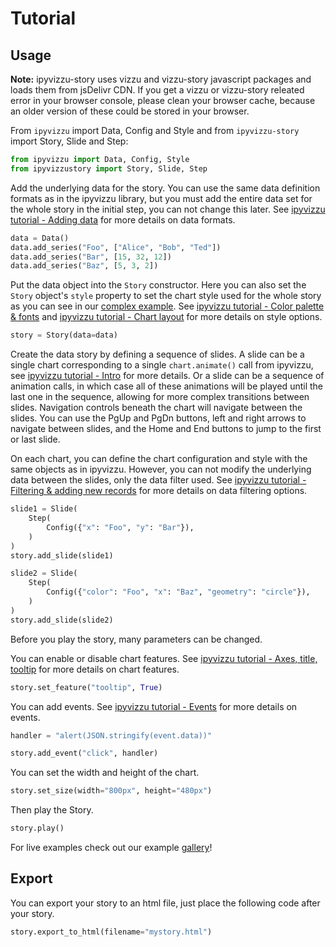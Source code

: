 # Tutorial

<a id="Usage"></a>

## Usage

**Note:** ipyvizzu-story uses vizzu and vizzu-story javascript packages and loads them from jsDelivr CDN. If you get a vizzu or vizzu-story releated error in your browser console, please clean your browser cache, because an older version of these could be stored in your browser.

From `ipyvizzu` import Data, Config and Style and from `ipyvizzu-story` import Story, Slide and Step:

```python
from ipyvizzu import Data, Config, Style
from ipyvizzustory import Story, Slide, Step
```

Add the underlying data for the story. You can use the same data definition formats as in the ipyvizzu library, but you must add the entire data set for the whole story in the initial step, you can not change this later. See [ipyvizzu tutorial - Adding data](https://ipyvizzu.vizzuhq.com/tutorial/01_02_adding_data.html) for more details on data formats.

```python
data = Data()
data.add_series("Foo", ["Alice", "Bob", "Ted"])
data.add_series("Bar", [15, 32, 12])
data.add_series("Baz", [5, 3, 2])
```

Put the data object into the `Story` constructor. Here you can also set the `Story` object's `style` property to set the chart style used for the whole story as you can see in our [complex example](../examples/demo/ipyvizzu-story_example.html).
See [ipyvizzu tutorial - Color palette & fonts](https://ipyvizzu.vizzuhq.com/tutorial/01_13_color_palette_fonts.html) and [ipyvizzu tutorial - Chart layout](https://ipyvizzu.vizzuhq.com/tutorial/01_14_chart_layout.html) for more details on style options.

```python
story = Story(data=data)
```

Create the data story by defining a sequence of slides. A slide can be a single chart corresponding to a single `chart.animate()` call from ipyvizzu, see [ipyvizzu tutorial - Intro](https://ipyvizzu.vizzuhq.com/tutorial/01_01_intro.html) for more details. Or a slide can be a sequence of animation calls, in which case all of these animations will be played until the last one in the sequence, allowing for more complex transitions between slides. Navigation controls beneath the chart will navigate between the slides. You can use the PgUp and PgDn buttons, left and right arrows to navigate between slides, and the Home and End buttons to jump to the first or last slide.

On each chart, you can define the chart configuration and style with the same objects as in ipyvizzu. However, you can not modify the underlying data between the slides, only the data filter used. See [ipyvizzu tutorial - Filtering & adding new records](https://ipyvizzu.vizzuhq.com/tutorial/01_11_filter_add_new_records.html) for more details on data filtering options.

```python
slide1 = Slide(
    Step(
        Config({"x": "Foo", "y": "Bar"}),
    )
)
story.add_slide(slide1)

slide2 = Slide(
    Step(
        Config({"color": "Foo", "x": "Baz", "geometry": "circle"}),
    )
)
story.add_slide(slide2)
```

Before you play the story, many parameters can be changed.

You can enable or disable chart features. See [ipyvizzu tutorial - Axes, title, tooltip](https://ipyvizzu.vizzuhq.com/tutorial/01_03_axes_title_tooltip.html) for more details on chart features.

```python
story.set_feature("tooltip", True)
```

You can add events. See [ipyvizzu tutorial - Events](https://ipyvizzu.vizzuhq.com/tutorial/01_17_events.html) for more details on events.

```python
handler = "alert(JSON.stringify(event.data))"

story.add_event("click", handler)
```

You can set the width and height of the chart.

```python
story.set_size(width="800px", height="480px")
```

Then play the Story.

```python
story.play()
```

For live examples check out our example [gallery](examples.html)!

<a id="Export"></a>

## Export

You can export your story to an html file, just place the following code after your story.

```python
story.export_to_html(filename="mystory.html")
```
